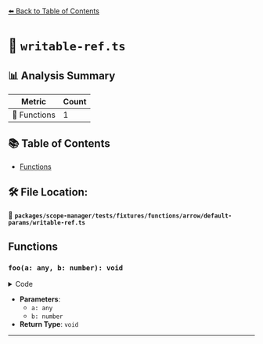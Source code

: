 [⬅️ Back to Table of Contents](../../../../../../../index.md)

# 📄 `writable-ref.ts`

## 📊 Analysis Summary

| Metric | Count |
|--------|-------|
| 🔧 Functions | 1 |

## 📚 Table of Contents

- [Functions](#functions)

## 🛠️ File Location:
📂 **`packages/scope-manager/tests/fixtures/functions/arrow/default-params/writable-ref.ts`**

## Functions

### `foo(a: any, b: number): void`

<details><summary>Code</summary>

```ts
(a, b = 0) => {}
```
</details>

- **Parameters**:
  - `a: any`
  - `b: number`
- **Return Type**: `void`

---